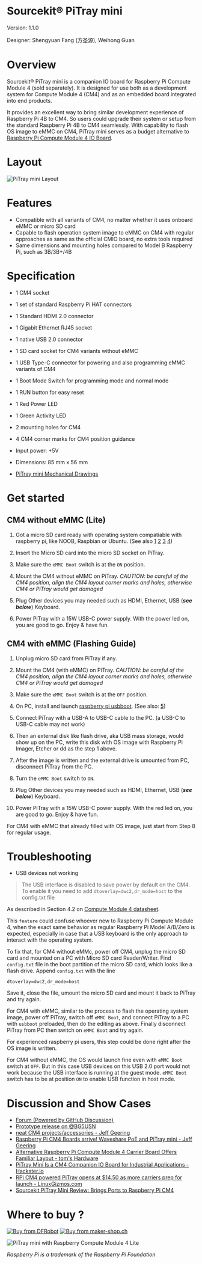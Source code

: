 # Sourcekit® PiTray mini

Version: 1.1.0

Designer: Shengyuan Fang (方圣源), Weihong Guan [<span class="mdi mdi-github" style="color: #000;"></span>](https://github.com/aguegu/) [<span class="mdi mdi-twitter" style="color: #1da1f2;"></span>](https://twitter.com/BG5USN)

# Overview

Sourcekit® PiTray mini is a companion IO board for Raspberry Pi Compute Module 4 (sold separately). It is designed for use both as a development system for Compute Module 4 (CM4) and as an embedded board integrated into end products.

It provides an excellent way to bring similar development experience of Raspberry Pi 4B to CM4. So users could upgrade their system or setup from the standard Raspberry Pi 4B to CM4 seamlessly. With capability to flash OS image to eMMC on CM4, PiTray mini serves as a budget alternative to [Raspberry Pi Compute Module 4 IO Board](https://www.raspberrypi.org/products/compute-module-4-io-board/).

# Layout

![PiTray mini Layout](images/PiTray-mini-layout.jpg)

# Features

-   Compatible with all variants of CM4, no matter whether it uses onboard eMMC or micro SD card
-   Capable to flash operation system image to eMMC on CM4 with regular approaches as same as the official CMIO board, no extra tools required
-   Same dimensions and mounting holes compared to Model B Raspberry Pi, such as 3B/3B+/4B

# Specification

-   1 CM4 socket
-   1 set of standard Raspberry Pi HAT connectors
-   1 Standard HDMI 2.0 connector
-   1 Gigabit Ethernet RJ45 socket
-   1 native USB 2.0 connector
-   1 SD card socket for CM4 variants without eMMC
-   1 USB Type-C connector for powering and also programming eMMC variants of CM4
-   1 Boot Mode Switch for programming mode and normal mode
-   1 RUN button for easy reset
-   1 Red Power LED
-   1 Green Activity LED
-   2 mounting holes for CM4
-   4 CM4 corner marks for CM4 position guidance

-   Input power: +5V
-   Dimensions: 85 mm x 56 mm
-   [PiTray mini Mechanical Drawings](PiTray-mini-mech.pdf ":ignore")

# Get started

## CM4 without eMMC (Lite)

1.  Got a micro SD card ready with operating system compatiable with raspberry pi, like NOOB, Raspbian or Ubuntu. (See also [1](https://www.raspberrypi.org/software/) [2](https://www.raspberrypi.org/software/operating-systems/) [3](https://www.raspberrypi.org/documentation/installation/installing-images/) [4](https://projects.raspberrypi.org/en/projects/raspberry-pi-setting-up))

2.  Insert the Micro SD card into the micro SD socket on PiTray.

3.  Make sure the `eMMC Boot` switch is at the `ON` position.

4.  Mount the CM4 without eMMC on PiTray. _CAUTION: be careful of the CM4 position, align the CM4 layout corner marks and holes, otherwise CM4 or PiTray would get damaged_

5.  Plug Other devices you may needed such as HDMI, Ethernet, USB (**_see below_**) Keyboard.

6.  Power PiTray with a 15W USB-C power supply. With the power led on, you are good to go. Enjoy & have fun.

## CM4 with eMMC (Flashing Guide)

1.  Unplug micro SD card from PiTray if any.

2.  Mount the CM4 (with eMMC) on PiTray. _CAUTION: be careful of the CM4 position, align the CM4 layout corner marks and holes, otherwise CM4 or PiTray would get damaged_

3.  Make sure the `eMMC Boot` switch is at the `OFF` position.

4.  On PC, install and launch [raspberry pi usbboot](https://github.com/raspberrypi/usbboot). (See also: [5](https://www.raspberrypi.org/documentation/hardware/computemodule/cm-emmc-flashing.md))

5.  Connect PiTray with a USB-A to USB-C cable to the PC. (a USB-C to USB-C cable may not work)

6.  Then an external disk like flash drive, aka USB mass storage, would show up on the PC, write this disk with OS image with Raspberry Pi Imager, Etcher or dd as the step 1 above.

7.  After the image is written and the external drive is umounted from PC, disconnect PiTray from the PC.

8.  Turn the `eMMC Boot` switch to `ON`.

9.  Plug Other devices you may needed such as HDMI, Ethernet, USB (**_see below_**) Keyboard.

10. Power PiTray with a 15W USB-C power supply. With the red led on, you are good to go. Enjoy & have fun.

For CM4 with eMMC that already filled with OS image, just start from Step 8 for regular usage.

# Troubleshooting

-   USB devices not working

> The USB interface is disabled to save power by default on the CM4. To enable it you need to add `dtoverlay=dwc2,dr_mode=host` to the config.txt file

As described in Section 4.2 on [Compute Module 4 datasheet](https://datasheets.raspberrypi.org/cm4/cm4-datasheet.pdf).

This `feature` could confuse whoever new to Raspberry Pi Compute Module 4, when the exact same behavior as regular Raspberry Pi Model A/B/Zero is expected, especially in case that a USB keyboard is the only approach to interact with the operating system.

To fix that, for CM4 without eMMc, power off CM4, unplug the micro SD card and mounted on a PC with Micro SD card Reader/Writer. Find `config.txt` file in the boot partition of the micro SD card, which looks like a flash drive. Append `config.txt` with the line

    dtoverlay=dwc2,dr_mode=host

Save it, close the file, umount the micro SD card and mount it back to PiTray and try again.

For CM4 with eMMC, similar to the process to flash the operating system image, power off PiTray, switch off `eMMC Boot`, and connect PiTray to a PC with `usbboot` preloaded, then do the editing as above. Finally disconnect PiTray from PC then switch on `eMMC Boot` and try again.

For experienced raspberry pi users, this step could be done right after the OS image is written.

For CM4 without eMMC, the OS would launch fine even with `eMMC Boot` switch at `OFF`. But in this case USB devices on this USB 2.0 port would not work because the USB interface is running at the guest mode. `eMMC Boot` switch has to be at position `ON` to enable USB function in host mode.

# Discussion and Show Cases

-   [Forum (Powered by GitHub Discussion)](https://github.com/aguegu/sourcekit.cc/discussions)
-   [Prototype release on @BG5USN](https://twitter.com/BG5USN/status/1328331941536477189)
-   [neat CM4 projects/accessories - Jeff Geering](https://github.com/geerlingguy/raspberry-pi-pcie-devices/issues/25)
-   [Raspberry Pi CM4 Boards arrive! Waveshare PoE and PiTray mini - Jeff Geering](https://www.youtube.com/watch?v=DKV7wv7NaCY)
-   [Alternative Raspberry Pi Compute Module 4 Carrier Board Offers Familiar Layout - tom's Hardware](https://www.tomshardware.com/news/alternative-raspberry-pi-compute-module-4-carrier-board-offers-familiar-layout)
-   [PiTray Mini Is a CM4 Companion IO Board for Industrial Applications - Hackster.io](https://www.hackster.io/news/pitray-mini-is-a-cm4-companion-io-board-for-industrial-applications-c4ba79f90e18)
-   [RPi CM4 powered PiTray opens at $14.50 as more carriers prep for launch - LinuxGizmos.com](http://linuxgizmos.com/rpi-cm4-powered-pitray-opens-at-14-50-as-more-carriers-prep-for-launch/)
-   [Sourcekit PiTray Mini Review: Brings Ports to Raspberry Pi CM4](https://www.tomshardware.com/reviews/sourcekit-pitray-mini)

# Where to buy ?

<a href="https://www.dfrobot.com/product-2196.html" target="_blank"><img src="images/dfrobot.jpg" alt="Buy from DFRobot" title="DFRobot" /></a>
<a href="https://www.maker-shop.ch/pitray-mini-for-raspberry-pi-compute-module-4" target="_blank"><img src="images/makershop-ch.jpg" alt="Buy from maker-shop.ch" title="MakerShop.ch" /></a>

![PiTray mini with Raspberry Compute Module 4 Lite](images/PiTray-mini-with-cm4-lite.jpg)

*Raspberry Pi is a trademark of the Raspberry Pi Foundation*
